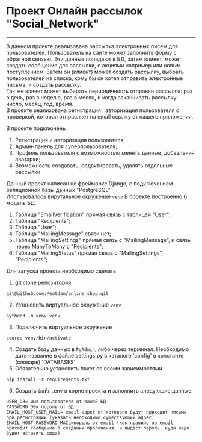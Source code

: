 # Проект Онлайн рассылок "Social_Network"
________
В данном проекте реализована рассылка электронных писем для пользователей. 
Пользователь на сайте может заполнить форму с обратной связью. Эти данные попадают в БД, затем клиент, может создать сообщение для рассылки, с акциями например или новым поступлением. Затем он (клиент) может создать рассылку, выбрать пользователей из списка, кому бы он хотел отправить электронные письма, и создать рассылку. 
<br>Так же клиент может выбирать периодичность отправки рассылок: раз в день, раз в неделю, раз в месяц, и когда заканчивать рассылку: число, месяц, год, время.
<br>В проекте реализована регистрация , авторизация пользователя с проверкой, которая отправляет на email ссылку от нашего приложения. 

В проекте подключены:
1. Регистрация и авторизация пользователя;
2. Админ-панель для суперпользователя;
3. Профиль пользователя с возможностью менять данные, добавления аватарки;
4. Возможность создавать, редактировать, удалять отдельные рассылки.

Данный проект написан не фрейморке Django, с подключением реляционной базы данных "PostgreSQL"<br>
Ипользовалось вирутальное окружение ```venv```
В  проекте построенно 6 модель БД:
1. Таблица "EmailVerification" прямая связь с таблицей "User";
2. Таблица "Recipients";
3. Таблица "User";
4. Таблица "MailingMessage" связи нет;
5. Таблица "MailingSettings" прямая связь с "MailingMessage", и связь через ManyToMany с "Recipients";
6. Таблица "MailingStatus" прямая связь c "MailingSettings", "Recipients";

Для запуска проекта необходимо сделать 
1. git clone репозитория
```
git@github.com:Meatdam/online_shop.git
```
2. Установить виртуальное окружение ```venv```
```
python3 -m venv venv
```
3. Подключить виртуальное окружение
```
source venv/bin/activate
```
4. Создать базу данных в ```PgAdmin```, либо через терминал. Необходимо дать название в файле settings.py в каталоге 'config' в константе (словаре) 'DATABASES'
5. Обязательно установить пакет со всеми зависимостями 
```
pip install -r requirements.txt
```
6. Создать файл .env в корне проекта и заполнить следующие данные:
```
USER_DB= имя пользователя от вашей БД
PASSWORD_DB= пороль от БД
EMAIL_HOST_USER_MAIL= email адрес от которого будут приходит письма при регистрации (указать необходимо существующий адрес)
EMAIL_HOST_PASSWORD_MAIL=пороль от email (как правило на email приходит сообщение о создании проложения, и выдаст пороль, куда надо будет вставить сюда)
```

